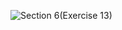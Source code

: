 ![Section 6(Exercise 13)](https://github.com/user-attachments/assets/410f7c40-a7f1-494f-95cd-4967a6c97abf)
